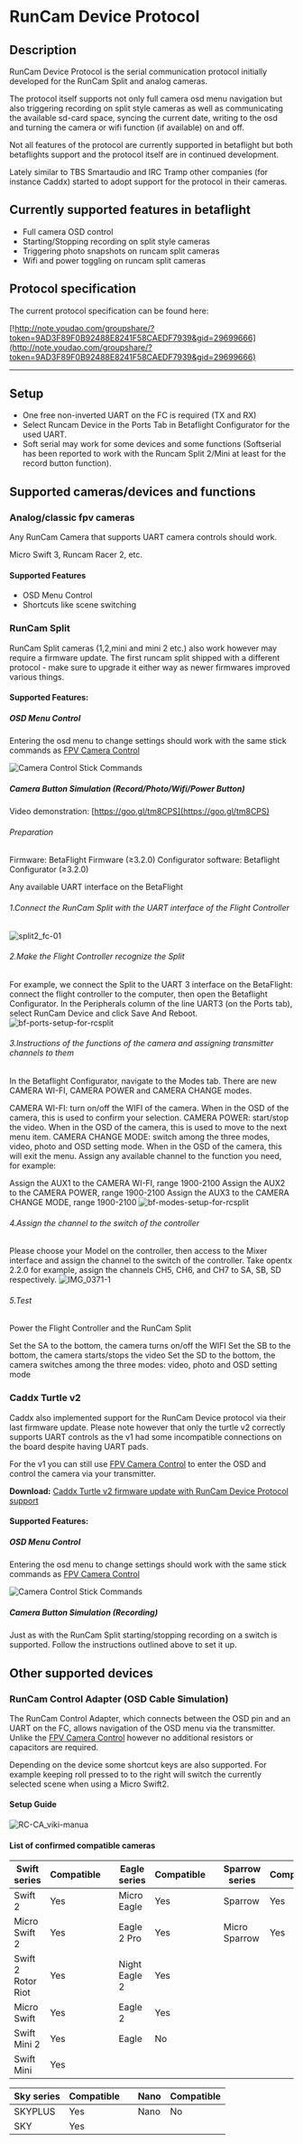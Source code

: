 # RunCam Device Protocol
## Description
RunCam Device Protocol is the serial communication protocol initially developed for the RunCam Split and analog cameras.

The protocol itself supports not only full camera osd menu navigation but also triggering recording on split style cameras as well as communicating the available sd-card space, syncing the current date, writing to the osd and turning the camera or wifi function (if available) on and off.

Not all features of the protocol are currently supported in betaflight but both betaflights support and the protocol itself are in continued development.

Lately similar to TBS Smartaudio and IRC Tramp other companies (for instance Caddx) started to adopt support for the protocol in their cameras.

## Currently supported features in betaflight
* Full camera OSD control
* Starting/Stopping recording on split style cameras
* Triggering photo snapshots on runcam split cameras
* Wifi and power toggling on runcam split cameras

## Protocol specification

The current protocol specification can be found here:

[!http://note.youdao.com/groupshare/?token=9AD3F89F0B92488E8241F58CAEDF7939&gid=29699666](http://note.youdao.com/groupshare/?token=9AD3F89F0B92488E8241F58CAEDF7939&gid=29699666)
***

## Setup

* One free non-inverted UART on the FC is required (TX and RX)
* Select Runcam Device in the Ports Tab in Betaflight Configurator for the used UART.
* Soft serial may work for some devices and some functions (Softserial has been reported to work with the Runcam Split 2/Mini at least for the record button function).

## Supported cameras/devices and functions

### Analog/classic fpv cameras

Any RunCam Camera that supports UART camera controls should work.

Micro Swift 3, Runcam Racer 2, etc.

#### Supported Features

* OSD Menu Control
* Shortcuts like scene switching


### RunCam Split

RunCam Split cameras (1,2,mini and mini 2 etc.) also work however may require a firmware update. The first runcam split shipped with a different protocol - make sure to upgrade it either way as newer firmwares improved various things.

#### Supported Features:
##### OSD Menu Control
Entering the osd menu to change settings should work with the same stick commands as [FPV Camera Control](https://github.com/betaflight/betaflight/wiki/FPV-Camera-Control-(Joystick-Emulation))

![Camera Control Stick Commands](https://raw.githubusercontent.com/wiki/betaflight/betaflight/images/camera-control-stick-commands.png)

##### Camera Button Simulation (Record/Photo/Wifi/Power Button)

Video demonstration: [https://goo.gl/tm8CPS](https://goo.gl/tm8CPS)

###### Preparation

Firmware: BetaFlight Firmware (≥3.2.0)
Configurator software: Betaflight Configurator  (≥3.2.0)

Any available UART interface on the BetaFlight

###### 1.Connect the RunCam Split with the UART interface of the Flight Controller

![split2_fc-01](https://s3-us-west-2.amazonaws.com/runcamfcfiles/split2_fc-01.jpg)


###### 2.Make the Flight Controller recognize the Split

For example, we connect the Split to the UART 3 interface on the BetaFlight: connect the flight controller to the computer, then open the Betaflight Configurator. 
In the Peripherals column of the line UART3 (on the Ports tab), select RunCam Device and click Save And Reboot.
![bf-ports-setup-for-rcsplit](https://s3-us-west-2.amazonaws.com/runcamfcfiles/bf-ports-setup-for-rcsplit.png)


###### 3.Instructions of the functions of the camera and assigning transmitter channels to them

In the Betaflight Configurator, navigate to the Modes tab. There are new CAMERA WI-FI, CAMERA POWER and CAMERA CHANGE modes.

CAMERA WI-FI: turn on/off the WIFI of the camera. When in the OSD of the camera, this is used to confirm your selection.
CAMERA POWER: start/stop the video. When in the OSD of the camera, this is used to move to the next menu item.
CAMERA CHANGE MODE: switch among the three modes, video, photo and OSD setting mode. When in the OSD of the camera, this will exit the menu.
Assign any available channel to the function you need, for example:

Assign the AUX1 to the CAMERA WI-FI, range 1900-2100
Assign the AUX2 to the CAMERA POWER, range 1900-2100
Assign the AUX3 to the CAMERA CHANGE MODE, range 1900-2100
![bf-modes-setup-for-rcsplit](https://s3-us-west-2.amazonaws.com/runcamfcfiles/bf-modes-setup-for-rcsplit.png)


###### 4.Assign the channel to the switch of the controller

Please choose your Model on the controller, then access to the Mixer interface and assign the channel to the switch of the controller. Take opentx 2.2.0 for example, assign the channels CH5, CH6, and CH7 to SA, SB, SD respectively.
![IMG_0371-1](https://s3-us-west-2.amazonaws.com/runcamfcfiles/IMG_0371-1.jpg)


###### 5.Test

 Power the Flight Controller and the RunCam Split

Set the SA to the bottom, the camera turns on/off the WIFI 
Set the SB to the bottom, the camera starts/stops the video
Set the SD to the bottom, the camera switches among the three modes: video, photo and OSD setting mode

### Caddx Turtle v2

Caddx also implemented support for the RunCam Device protocol via their last firmware update.
Please note however that only the turtle v2 correctly supports UART controls as the v1 had some incompatible connections on the board despite having UART pads.

For the v1 you can still use [FPV Camera Control](https://github.com/betaflight/betaflight/wiki/FPV-Camera-Control-%28Joystick-Emulation%29/) to enter the OSD and control the camera via your transmitter.

**Download:**
[Caddx Turtle v2 firmware update with RunCam Device Protocol support](https://github.com/betaflight/betaflight-configurator/files/2873505/caddx_turtle_firmware.zip)

#### Supported Features:
##### OSD Menu Control
Entering the osd menu to change settings should work with the same stick commands as [FPV Camera Control](https://github.com/betaflight/betaflight/wiki/FPV-Camera-Control-(Joystick-Emulation))

![Camera Control Stick Commands](https://raw.githubusercontent.com/wiki/betaflight/betaflight/images/camera-control-stick-commands.png)

##### Camera Button Simulation (Recording)

Just as with the RunCam Split starting/stopping recording on a switch is supported. Follow the instructions outlined above to set it up.


## Other supported devices
### RunCam Control Adapter (OSD Cable Simulation)

The RunCam Control Adapter, which connects between the OSD pin and an UART on the FC, allows navigation of the OSD menu via the transmitter.
Unlike the [FPV Camera Control](https://github.com/betaflight/betaflight/wiki/FPV-Camera-Control-(Joystick-Emulation)) however no additional resistors or capacitors are required.

Depending on the device some shortcut keys are also supported. For example keeping roll pressed to to the right will switch the currently selected scene when using a Micro Swift2.

#### Setup Guide
![RC-CA_viki-manua](https://s3-us-west-2.amazonaws.com/runcamfcfiles/RC-CA_viki-manual_v3.jpg)

#### List of confirmed compatible cameras
| Swift series | Compatible | | Eagle series | Compatible | | Sparrow series | Compatible | | Owl series | Compatible |
| --- | --- | --- | --- | --- | --- | --- |  --- | --- | --- | --- |
| Swift 2 | Yes | | Micro Eagle | Yes |  | Sparrow | Yes |  | Owl 2 | Yes | 
| Micro Swift 2 | Yes | |Eagle 2 Pro | Yes | | Micro Sparrow | Yes | | Owl | No |
| Swift 2 Rotor Riot | Yes |  |Night Eagle 2 | Yes | | | | | | |
| Micro Swift | Yes | | Eagle 2 | Yes | | | | | | | | 
| Swift Mini 2 | Yes | | Eagle | No | | | | | | |  
| Swift Mini | Yes | | | | | | | |

 
| Sky series | Compatible | | Nano | Compatible
| --- | --- | --- | --- | --- |
| SKYPLUS | Yes | | Nano | No |
| SKY | Yes | | | | 